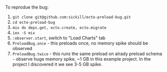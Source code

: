 To reprodue the bug:

1. `git clone git@github.com:sickill/ecto-preload-bug.git`
2. `cd ecto-preload-bug`
3. `mix do deps.get, ecto.create, ecto.migrate`
4. `iex -S mix`
5. `:observer.start`, switch to "Load Charts" tab
6. `PreloadBug.once` - this preloads once, no memory spike should be observed
7. `PreloadBug.twice` - this runs the same preload on alrady preload schema - observe huge memory spike, ~1 GB in this example project. In the project I discovered it we see 3-5 GB spike.

